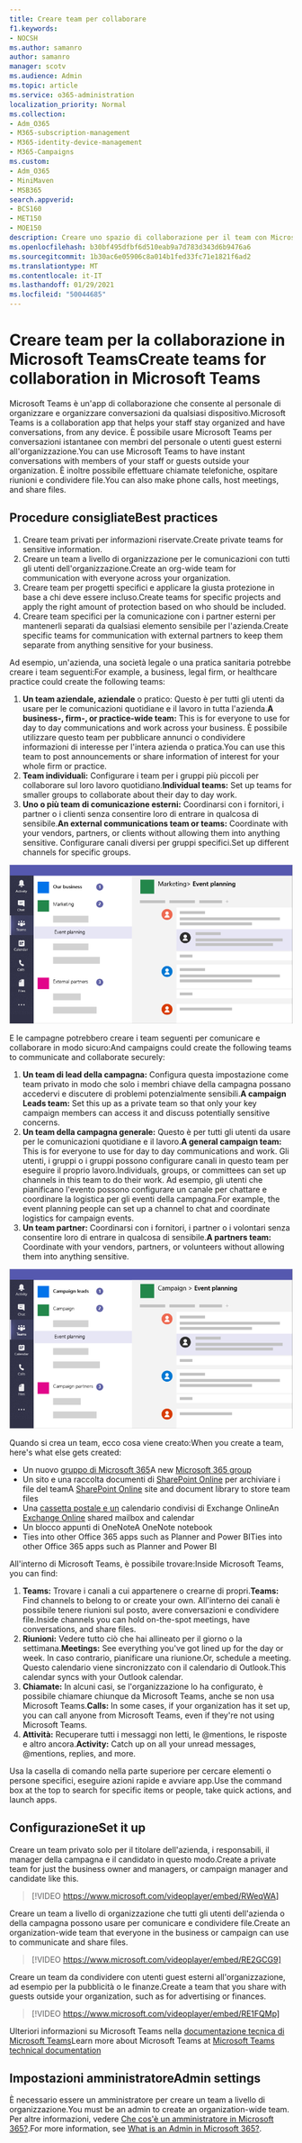 ```yaml
---
title: Creare team per collaborare
f1.keywords:
- NOCSH
ms.author: samanro
author: samanro
manager: scotv
ms.audience: Admin
ms.topic: article
ms.service: o365-administration
localization_priority: Normal
ms.collection:
- Adm_O365
- M365-subscription-management
- M365-identity-device-management
- M365-Campaigns
ms.custom:
- Adm_O365
- MiniMaven
- MSB365
search.appverid:
- BCS160
- MET150
- MOE150
description: Creare uno spazio di collaborazione per il team con Microsoft Teams.
ms.openlocfilehash: b30bf495dfbf6d510eab9a7d783d343d6b9476a6
ms.sourcegitcommit: 1b30ac6e05906c8a014b1fed33fc71e1821f6ad2
ms.translationtype: MT
ms.contentlocale: it-IT
ms.lasthandoff: 01/29/2021
ms.locfileid: "50044685"
---
```

# <a name="create-teams-for-collaboration-in-microsoft-teams"></a><span data-ttu-id="0cd7b-103">Creare team per la collaborazione in Microsoft Teams</span><span class="sxs-lookup"><span data-stu-id="0cd7b-103">Create teams for collaboration in Microsoft Teams</span></span>

<span data-ttu-id="0cd7b-104">Microsoft Teams è un'app di collaborazione che consente al personale di organizzare e organizzare conversazioni da qualsiasi dispositivo.</span><span class="sxs-lookup"><span data-stu-id="0cd7b-104">Microsoft Teams is a collaboration app that helps your staff stay organized and have conversations, from any device.</span></span> <span data-ttu-id="0cd7b-105">È possibile usare Microsoft Teams per conversazioni istantanee con membri del personale o utenti guest esterni all'organizzazione.</span><span class="sxs-lookup"><span data-stu-id="0cd7b-105">You can use Microsoft Teams to have instant conversations with members of your staff or guests outside your organization.</span></span> <span data-ttu-id="0cd7b-106">È inoltre possibile effettuare chiamate telefoniche, ospitare riunioni e condividere file.</span><span class="sxs-lookup"><span data-stu-id="0cd7b-106">You can also make phone calls, host meetings, and share files.</span></span>

## <a name="best-practices"></a><span data-ttu-id="0cd7b-107">Procedure consigliate</span><span class="sxs-lookup"><span data-stu-id="0cd7b-107">Best practices</span></span>

1. <span data-ttu-id="0cd7b-108">Creare team privati per informazioni riservate.</span><span class="sxs-lookup"><span data-stu-id="0cd7b-108">Create private teams for sensitive information.</span></span>
1. <span data-ttu-id="0cd7b-109">Creare un team a livello di organizzazione per le comunicazioni con tutti gli utenti dell'organizzazione.</span><span class="sxs-lookup"><span data-stu-id="0cd7b-109">Create an org-wide team for communication with everyone across your organization.</span></span>
1. <span data-ttu-id="0cd7b-110">Creare team per progetti specifici e applicare la giusta protezione in base a chi deve essere incluso.</span><span class="sxs-lookup"><span data-stu-id="0cd7b-110">Create teams for specific projects and apply the right amount of protection based on who should be included.</span></span>
1. <span data-ttu-id="0cd7b-111">Creare team specifici per la comunicazione con i partner esterni per mantenerli separati da qualsiasi elemento sensibile per l'azienda.</span><span class="sxs-lookup"><span data-stu-id="0cd7b-111">Create specific teams for communication with external partners to keep them separate from anything sensitive for your business.</span></span>

<span data-ttu-id="0cd7b-112">Ad esempio, un'azienda, una società legale o una pratica sanitaria potrebbe creare i team seguenti:</span><span class="sxs-lookup"><span data-stu-id="0cd7b-112">For example, a business, legal firm, or healthcare practice could create the following teams:</span></span>

1. <span data-ttu-id="0cd7b-113">**Un team aziendale, aziendale** o pratico: Questo è per tutti gli utenti da usare per le comunicazioni quotidiane e il lavoro in tutta l'azienda.</span><span class="sxs-lookup"><span data-stu-id="0cd7b-113">**A business-, firm-, or practice-wide team:** This is for everyone to use for day to day communications and work across your business.</span></span> <span data-ttu-id="0cd7b-114">È possibile utilizzare questo team per pubblicare annunci o condividere informazioni di interesse per l'intera azienda o pratica.</span><span class="sxs-lookup"><span data-stu-id="0cd7b-114">You can use this team to post announcements or share information of interest for your whole firm or practice.</span></span>
1. <span data-ttu-id="0cd7b-115">**Team individuali:** Configurare i team per i gruppi più piccoli per collaborare sul loro lavoro quotidiano.</span><span class="sxs-lookup"><span data-stu-id="0cd7b-115">**Individual teams:** Set up teams for smaller groups to collaborate about their day to day work.</span></span>
1. <span data-ttu-id="0cd7b-116">**Uno o più team di comunicazione esterni:** Coordinarsi con i fornitori, i partner o i clienti senza consentire loro di entrare in qualcosa di sensibile.</span><span class="sxs-lookup"><span data-stu-id="0cd7b-116">**An external communications team or teams:** Coordinate with your vendors, partners, or clients without allowing them into anything sensitive.</span></span> <span data-ttu-id="0cd7b-117">Configurare canali diversi per gruppi specifici.</span><span class="sxs-lookup"><span data-stu-id="0cd7b-117">Set up different channels for specific groups.</span></span>

![Diagramma di una finestra di Microsoft Teams con tre team separati per consentire comunicazioni e collaborazione sicure all'interno di un'azienda](../media/m365-democracy-teams-business-collab.png)

<span data-ttu-id="0cd7b-119">E le campagne potrebbero creare i team seguenti per comunicare e collaborare in modo sicuro:</span><span class="sxs-lookup"><span data-stu-id="0cd7b-119">And campaigns could create the following teams to communicate and collaborate securely:</span></span>

1. <span data-ttu-id="0cd7b-120">**Un team di lead della campagna:** Configura questa impostazione come team privato in modo che solo i membri chiave della campagna possano accedervi e discutere di problemi potenzialmente sensibili.</span><span class="sxs-lookup"><span data-stu-id="0cd7b-120">**A campaign Leads team:** Set this up as a private team so that only your key campaign members can access it and discuss potentially sensitive concerns.</span></span>
2. <span data-ttu-id="0cd7b-121">**Un team della campagna generale:** Questo è per tutti gli utenti da usare per le comunicazioni quotidiane e il lavoro.</span><span class="sxs-lookup"><span data-stu-id="0cd7b-121">**A general campaign team:** This is for everyone to use for day to day communications and work.</span></span> <span data-ttu-id="0cd7b-122">Gli utenti, i gruppi o i gruppi possono configurare canali in questo team per eseguire il proprio lavoro.</span><span class="sxs-lookup"><span data-stu-id="0cd7b-122">Individuals, groups, or committees can set up channels in this team to do their work.</span></span> <span data-ttu-id="0cd7b-123">Ad esempio, gli utenti che pianificano l'evento possono configurare un canale per chattare e coordinare la logistica per gli eventi della campagna.</span><span class="sxs-lookup"><span data-stu-id="0cd7b-123">For example, the event planning people can set up a channel to chat and coordinate logistics for campaign events.</span></span>
3. <span data-ttu-id="0cd7b-124">**Un team partner:** Coordinarsi con i fornitori, i partner o i volontari senza consentire loro di entrare in qualcosa di sensibile.</span><span class="sxs-lookup"><span data-stu-id="0cd7b-124">**A partners team:** Coordinate with your vendors, partners, or volunteers without allowing them into anything sensitive.</span></span>

![Diagramma di una finestra di Microsoft Teams con tre team separati per consentire comunicazioni e collaborazione sicure all'interno di una campagna](../media/m365-democracy-teams-collab.png)

<span data-ttu-id="0cd7b-126">Quando si crea un team, ecco cosa viene creato:</span><span class="sxs-lookup"><span data-stu-id="0cd7b-126">When you create a team, here's what else gets created:</span></span>

- <span data-ttu-id="0cd7b-127">Un nuovo [gruppo di Microsoft 365](https://docs.microsoft.com/MicrosoftTeams/office-365-groups)</span><span class="sxs-lookup"><span data-stu-id="0cd7b-127">A new [Microsoft 365 group](https://docs.microsoft.com/MicrosoftTeams/office-365-groups)</span></span>
- <span data-ttu-id="0cd7b-128">Un sito e una raccolta documenti di [SharePoint Online](https://docs.microsoft.com/MicrosoftTeams/sharepoint-onedrive-interact) per archiviare i file del team</span><span class="sxs-lookup"><span data-stu-id="0cd7b-128">A [SharePoint Online](https://docs.microsoft.com/MicrosoftTeams/sharepoint-onedrive-interact) site and document library to store team files</span></span>
- <span data-ttu-id="0cd7b-129">Una [cassetta postale e un](https://docs.microsoft.com/MicrosoftTeams/exchange-teams-interact) calendario condivisi di Exchange Online</span><span class="sxs-lookup"><span data-stu-id="0cd7b-129">An [Exchange Online](https://docs.microsoft.com/MicrosoftTeams/exchange-teams-interact) shared mailbox and calendar</span></span>
- <span data-ttu-id="0cd7b-130">Un blocco appunti di OneNote</span><span class="sxs-lookup"><span data-stu-id="0cd7b-130">A OneNote notebook</span></span>
- <span data-ttu-id="0cd7b-131">Ties into other Office 365 apps such as Planner and Power BI</span><span class="sxs-lookup"><span data-stu-id="0cd7b-131">Ties into other Office 365 apps such as Planner and Power BI</span></span>

<span data-ttu-id="0cd7b-132">All'interno di Microsoft Teams, è possibile trovare:</span><span class="sxs-lookup"><span data-stu-id="0cd7b-132">Inside Microsoft Teams, you can find:</span></span>

1. <span data-ttu-id="0cd7b-133">**Teams:** Trovare i canali a cui appartenere o crearne di propri.</span><span class="sxs-lookup"><span data-stu-id="0cd7b-133">**Teams:** Find channels to belong to or create your own.</span></span> <span data-ttu-id="0cd7b-134">All'interno dei canali è possibile tenere riunioni sul posto, avere conversazioni e condividere file.</span><span class="sxs-lookup"><span data-stu-id="0cd7b-134">Inside channels you can hold on-the-spot meetings, have conversations, and share files.</span></span>
2. <span data-ttu-id="0cd7b-135">**Riunioni:** Vedere tutto ciò che hai allineato per il giorno o la settimana.</span><span class="sxs-lookup"><span data-stu-id="0cd7b-135">**Meetings:** See everything you've got lined up for the day or week.</span></span> <span data-ttu-id="0cd7b-136">In caso contrario, pianificare una riunione.</span><span class="sxs-lookup"><span data-stu-id="0cd7b-136">Or, schedule a meeting.</span></span> <span data-ttu-id="0cd7b-137">Questo calendario viene sincronizzato con il calendario di Outlook.</span><span class="sxs-lookup"><span data-stu-id="0cd7b-137">This calendar syncs with your Outlook calendar.</span></span>
3. <span data-ttu-id="0cd7b-138">**Chiamate:** In alcuni casi, se l'organizzazione lo ha configurato, è possibile chiamare chiunque da Microsoft Teams, anche se non usa Microsoft Teams.</span><span class="sxs-lookup"><span data-stu-id="0cd7b-138">**Calls:** In some cases, if your organization has it set up, you can call anyone from Microsoft Teams, even if they're not using Microsoft Teams.</span></span>
4. <span data-ttu-id="0cd7b-139">**Attività:** Recuperare tutti i messaggi non letti, le @mentions, le risposte e altro ancora.</span><span class="sxs-lookup"><span data-stu-id="0cd7b-139">**Activity:** Catch up on all your unread messages, @mentions, replies, and more.</span></span>

<span data-ttu-id="0cd7b-140">Usa la casella di comando nella parte superiore per cercare elementi o persone specifici, eseguire azioni rapide e avviare app.</span><span class="sxs-lookup"><span data-stu-id="0cd7b-140">Use the command box at the top to search for specific items or people, take quick actions, and launch apps.</span></span>

## <a name="set-it-up"></a><span data-ttu-id="0cd7b-141">Configurazione</span><span class="sxs-lookup"><span data-stu-id="0cd7b-141">Set it up</span></span>

<span data-ttu-id="0cd7b-142">Creare un team privato solo per il titolare dell'azienda, i responsabili, il manager della campagna e il candidato in questo modo.</span><span class="sxs-lookup"><span data-stu-id="0cd7b-142">Create a private team for just the business owner and managers, or campaign manager and candidate like this.</span></span>

> [!VIDEO https://www.microsoft.com/videoplayer/embed/RWeqWA]

<span data-ttu-id="0cd7b-143">Creare un team a livello di organizzazione che tutti gli utenti dell'azienda o della campagna possono usare per comunicare e condividere file.</span><span class="sxs-lookup"><span data-stu-id="0cd7b-143">Create an organization-wide team that everyone in the business or campaign can use to communicate and share files.</span></span>

> [!VIDEO https://www.microsoft.com/videoplayer/embed/RE2GCG9]

<span data-ttu-id="0cd7b-144">Creare un team da condividere con utenti guest esterni all'organizzazione, ad esempio per la pubblicità o le finanze.</span><span class="sxs-lookup"><span data-stu-id="0cd7b-144">Create a team that you share with guests outside your organization, such as for advertising or finances.</span></span>

> [!VIDEO https://www.microsoft.com/videoplayer/embed/RE1FQMp]

<span data-ttu-id="0cd7b-145">Ulteriori informazioni su Microsoft Teams nella [documentazione tecnica di Microsoft Teams](https://docs.microsoft.com/microsoftteams/microsoft-teams)</span><span class="sxs-lookup"><span data-stu-id="0cd7b-145">Learn more about Microsoft Teams at [Microsoft Teams technical documentation](https://docs.microsoft.com/microsoftteams/microsoft-teams)</span></span>

## <a name="admin-settings"></a><span data-ttu-id="0cd7b-146">Impostazioni amministratore</span><span class="sxs-lookup"><span data-stu-id="0cd7b-146">Admin settings</span></span>

<span data-ttu-id="0cd7b-147">È necessario essere un amministratore per creare un team a livello di organizzazione.</span><span class="sxs-lookup"><span data-stu-id="0cd7b-147">You must be an admin to create an organization-wide team.</span></span> <span data-ttu-id="0cd7b-148">Per altre informazioni, vedere [Che cos'è un amministratore in Microsoft 365?](https://support.office.com/article/what-is-an-admin-e123627e-4892-4461-b9aa-1b6d57a5cfa4?ui=en-US&rs=en-US&ad=US).</span><span class="sxs-lookup"><span data-stu-id="0cd7b-148">For more information, see [What is an Admin in Microsoft 365?](https://support.office.com/article/what-is-an-admin-e123627e-4892-4461-b9aa-1b6d57a5cfa4?ui=en-US&rs=en-US&ad=US).</span></span>
